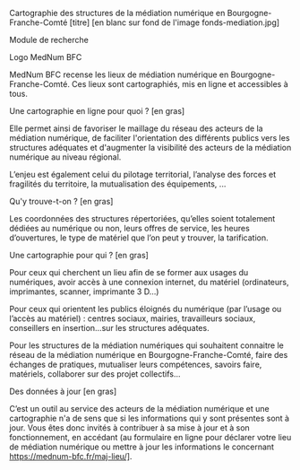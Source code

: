 Cartographie des structures de la médiation numérique en Bourgogne-Franche-Comté [titre] [en blanc sur fond de l'image fonds-mediation.jpg]

Module de recherche

Logo MedNum BFC

MedNum BFC recense les lieux de médiation numérique en Bourgogne-Franche-Comté. Ces lieux sont cartographiés, mis en ligne et accessibles à tous.

Une cartographie en ligne pour quoi ? [en gras]

Elle permet ainsi de favoriser le maillage du réseau des acteurs de la médiation numérique, de faciliter l'orientation des différents publics vers les structures adéquates et d'augmenter la visibilité des acteurs de la médiation numérique au niveau régional.

L’enjeu est également celui du pilotage territorial, l’analyse des forces et fragilités du territoire, la mutualisation des équipements, ...

Qu'y trouve-t-on ? [en gras]

Les coordonnées des structures répertoriées, qu’elles soient totalement dédiées au numérique ou non, leurs offres de service, les heures d’ouvertures, le type de matériel que l’on peut y trouver, la tarification.

Une cartographie pour qui ? [en gras]

Pour ceux qui cherchent un lieu afin de se former aux usages du numériques, avoir accès à une connexion internet, du matériel (ordinateurs, imprimantes, scanner, imprimante 3 D…)

Pour ceux qui orientent les publics éloignés du numérique (par l’usage ou l’accès au matériel) : centres sociaux, mairies, travailleurs sociaux, conseillers en insertion…sur les structures adéquates.

Pour les structures de la médiation numériques qui souhaitent connaitre le réseau de la médiation numérique en Bourgogne-Franche-Comté, faire des échanges de pratiques, mutualiser leurs compétences, savoirs faire, matériels, collaborer sur des projet collectifs…

Des données à jour [en gras]

C’est un outil au service des acteurs de la médiation numérique et une cartographie n'a de sens que si les informations qui y sont présentes sont à jour. Vous êtes donc invités à contribuer à sa mise à jour et à son fonctionnement, en accédant (au formulaire en ligne pour déclarer votre lieu de médiation numérique ou mettre à jour les informations le concernant https://mednum-bfc.fr/maj-lieu/].
